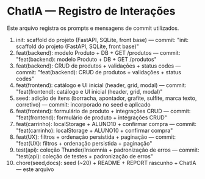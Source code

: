 # ChatIA — Registro de Interações

Este arquivo registra os prompts e mensagens de commit utilizados.

1) init: scaffold do projeto (FastAPI, SQLite, front base) — commit: "init: scaffold do projeto (FastAPI, SQLite, front base)"
2) feat(backend): modelo Produto + DB + GET /produtos — commit: "feat(backend): modelo Produto + DB + GET /produtos"
3) feat(backend): CRUD de produtos + validações + status codes — commit: "feat(backend): CRUD de produtos + validações + status codes"
4) feat(frontend): catálogo e UI inicial (header, grid, modal) — commit: "feat(frontend): catálogo e UI inicial (header, grid, modal)"
5) seed: adição de itens (borracha, apontador, grafite, sulfite, marca texto, corretivo) — commit: incorporado no seed e aplicado
6) feat(frontend): formulário de produto + integrações CRUD — commit: "feat(frontend): formulário de produto + integrações CRUD"
7) feat(carrinho): localStorage + ALUNO10 + confirmar compra — commit: "feat(carrinho): localStorage + ALUNO10 + confirmar compra"
8) feat(UX): filtros + ordenação persistida + paginação — commit: "feat(UX): filtros + ordenação persistida + paginação"
9) test(api): coleção Thunder/Insomnia + padronização de erros — commit: "test(api): coleção de testes + padronização de erros"
10) chore(seed,docs): seed (~20) + README + REPORT rascunho + ChatIA — este arquivo
